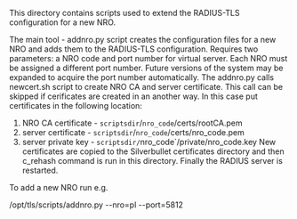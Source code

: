 This directory contains scripts used to extend the RADIUS-TLS configuration
for a new NRO.

The main tool - addnro.py script creates the configuration files 
for a new NRO and adds them to the RADIUS-TLS configuration.
Requires two parameters: a NRO code and port number for
virtual server. Each NRO must be assigned a different port number.
Future versions of the system may be expanded to acquire the port number
automatically.
The addnro.py calls newcert.sh script to create NRO CA and server certificate.
This call can be skipped if cerificates are created in an another
way. In this case put certificates in the following location:
1. NRO CA certificate - `scriptsdir`/`nro_code`/certs/rootCA.pem
2. server certificate - `scriptsdir`/`nro_code`/certs/nro_code.pem
3. server private key - `scriptsdir/`nro_code`/private/nro_code.key
New certificates are copied to the Silverbullet certificates directory and
then c_rehash command is run in this directory.
Finally the RADIUS server is restarted.

To add a new NRO run e.g.

/opt/tls/scripts/addnro.py --nro=pl --port=5812


